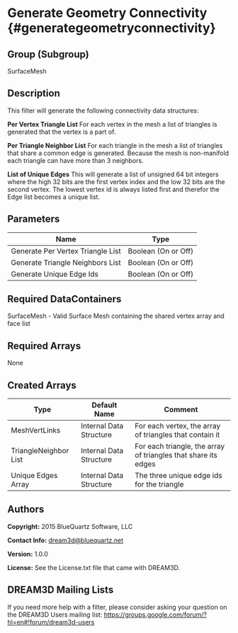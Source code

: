 Generate Geometry Connectivity {#generategeometryconnectivity}
======

## Group (Subgroup) ##
SurfaceMesh

## Description ##
This filter will generate the following connectivity data structures:

__Per Vertex Triangle List__ For each vertex in the mesh a list of triangles is generated that the vertex is a part of.

__Per Triangle Neighbor List__ For each triangle in the mesh a list of triangles that share a common edge is generated. 
Because the mesh is non-manifold each triangle can have more than 3 neighbors.

__List of Unique Edges__ This will generate a list of unsigned 64 bit integers where the high 32 bits are the first vertex index and the 
 low 32 bits are the second vertex. The lowest vertex id is always listed first and therefor the Edge list becomes a unique list.

## Parameters ##

| Name | Type |
|------|------|
| Generate Per Vertex Triangle List | Boolean (On or Off) |
| Generate Triangle Neighbors List | Boolean (On or Off) |
| Generate Unique Edge Ids | Boolean (On or Off) |

## Required DataContainers ##
SurfaceMesh - Valid Surface Mesh containing the shared vertex array and face list

## Required Arrays ##
None

## Created Arrays ##

| Type | Default Name | Comment |
|------|--------------|---------|
| MeshVertLinks | Internal Data Structure | For each vertex, the array of triangles that contain it |
| TriangleNeighbor List | Internal Data Structure | For each triangle, the array of triangles that share its edges |
| Unique Edges Array | Internal Data Structure | The three unique edge ids for the triangle |


## Authors ##

**Copyright:** 2015 BlueQuartz Software, LLC

**Contact Info:** dream3d@bluequartz.net

**Version:** 1.0.0

**License:**  See the License.txt file that came with DREAM3D.




## DREAM3D Mailing Lists ##

If you need more help with a filter, please consider asking your question on the DREAM3D Users mailing list:
https://groups.google.com/forum/?hl=en#!forum/dream3d-users



